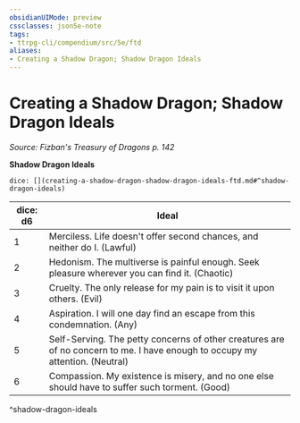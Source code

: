```yaml
---
obsidianUIMode: preview
cssclasses: json5e-note
tags:
- ttrpg-cli/compendium/src/5e/ftd
aliases:
- Creating a Shadow Dragon; Shadow Dragon Ideals
---
```

# Creating a Shadow Dragon; Shadow Dragon Ideals
*Source: Fizban's Treasury of Dragons p. 142* 

**Shadow Dragon Ideals**

`dice: [](creating-a-shadow-dragon-shadow-dragon-ideals-ftd.md#^shadow-dragon-ideals)`

| dice: d6 | Ideal |
|----------|-------|
| 1 | Merciless. Life doesn't offer second chances, and neither do I. (Lawful) |
| 2 | Hedonism. The multiverse is painful enough. Seek pleasure wherever you can find it. (Chaotic) |
| 3 | Cruelty. The only release for my pain is to visit it upon others. (Evil) |
| 4 | Aspiration. I will one day find an escape from this condemnation. (Any) |
| 5 | Self-Serving. The petty concerns of other creatures are of no concern to me. I have enough to occupy my attention. (Neutral) |
| 6 | Compassion. My existence is misery, and no one else should have to suffer such torment. (Good) |
^shadow-dragon-ideals